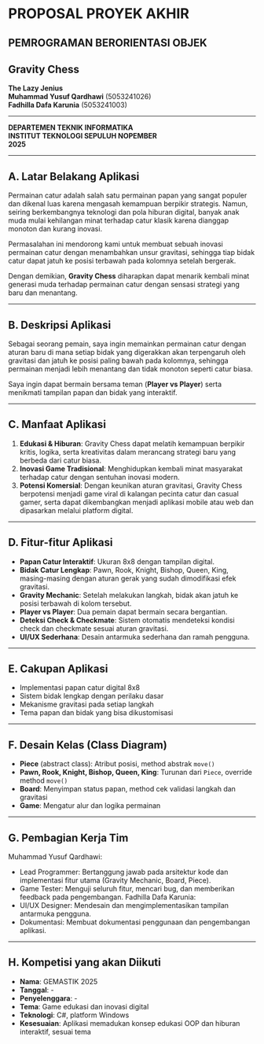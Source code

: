 # PROPOSAL PROYEK AKHIR  
## PEMROGRAMAN BERORIENTASI OBJEK  

## Gravity Chess  

**The Lazy Jenius**  
**Muhammad Yusuf Qardhawi** (5053241026)  
**Fadhilla Dafa Karunia** (5053241003)  

---

**DEPARTEMEN TEKNIK INFORMATIKA**  
**INSTITUT TEKNOLOGI SEPULUH NOPEMBER**  
**2025**

---

## A. Latar Belakang Aplikasi  

Permainan catur adalah salah satu permainan papan yang sangat populer dan dikenal luas karena mengasah kemampuan berpikir strategis. Namun, seiring berkembangnya teknologi dan pola hiburan digital, banyak anak muda mulai kehilangan minat terhadap catur klasik karena dianggap monoton dan kurang inovasi.  

Permasalahan ini mendorong kami untuk membuat sebuah inovasi permainan catur dengan menambahkan unsur gravitasi, sehingga tiap bidak catur dapat jatuh ke posisi terbawah pada kolomnya setelah bergerak.  

Dengan demikian, **Gravity Chess** diharapkan dapat menarik kembali minat generasi muda terhadap permainan catur dengan sensasi strategi yang baru dan menantang.

---

## B. Deskripsi Aplikasi  

Sebagai seorang pemain, saya ingin memainkan permainan catur dengan aturan baru di mana setiap bidak yang digerakkan akan terpengaruh oleh gravitasi dan jatuh ke posisi paling bawah pada kolomnya, sehingga permainan menjadi lebih menantang dan tidak monoton seperti catur biasa.  

Saya ingin dapat bermain bersama teman (**Player vs Player**) serta menikmati tampilan papan dan bidak yang interaktif.

---

## C. Manfaat Aplikasi  

1. **Edukasi & Hiburan**: Gravity Chess dapat melatih kemampuan berpikir kritis, logika, serta kreativitas dalam merancang strategi baru yang berbeda dari catur biasa.  
2. **Inovasi Game Tradisional**: Menghidupkan kembali minat masyarakat terhadap catur dengan sentuhan inovasi modern.  
3. **Potensi Komersial**: Dengan keunikan aturan gravitasi, Gravity Chess berpotensi menjadi game viral di kalangan pecinta catur dan casual gamer, serta dapat dikembangkan menjadi aplikasi mobile atau web dan dipasarkan melalui platform digital.  

---

## D. Fitur-fitur Aplikasi  

- **Papan Catur Interaktif**: Ukuran 8x8 dengan tampilan digital.  
- **Bidak Catur Lengkap**: Pawn, Rook, Knight, Bishop, Queen, King, masing-masing dengan aturan gerak yang sudah dimodifikasi efek gravitasi.  
- **Gravity Mechanic**: Setelah melakukan langkah, bidak akan jatuh ke posisi terbawah di kolom tersebut.  
- **Player vs Player**: Dua pemain dapat bermain secara bergantian.  
- **Deteksi Check & Checkmate**: Sistem otomatis mendeteksi kondisi check dan checkmate sesuai aturan gravitasi.  
- **UI/UX Sederhana**: Desain antarmuka sederhana dan ramah pengguna.  

---

## E. Cakupan Aplikasi  

- Implementasi papan catur digital 8x8  
- Sistem bidak lengkap dengan perilaku dasar  
- Mekanisme gravitasi pada setiap langkah
- Tema papan dan bidak yang bisa dikustomisasi  

---

## F. Desain Kelas (Class Diagram)  

- **Piece** (abstract class): Atribut posisi, method abstrak `move()`  
- **Pawn, Rook, Knight, Bishop, Queen, King**: Turunan dari `Piece`, override method `move()`  
- **Board**: Menyimpan status papan, method cek validasi langkah dan gravitasi   
- **Game**: Mengatur alur dan logika permainan  

---

## G. Pembagian Kerja Tim  

Muhammad Yusuf Qardhawi:
- Lead Programmer: Bertanggung jawab pada arsitektur kode dan implementasi fitur utama (Gravity Mechanic, Board, Piece).
- Game Tester: Menguji seluruh fitur, mencari bug, dan memberikan feedback pada pengembangan.
Fadhilla Dafa Karunia:
- UI/UX Designer: Mendesain dan mengimplementasikan tampilan antarmuka pengguna.
- Dokumentasi: Membuat dokumentasi penggunaan dan pengembangan aplikasi.
---

## H. Kompetisi yang akan Diikuti  

- **Nama**: GEMASTIK 2025  
- **Tanggal**: -  
- **Penyelenggara**: -  
- **Tema**: Game edukasi dan inovasi digital  
- **Teknologi**: C#, platform Windows  
- **Kesesuaian**: Aplikasi memadukan konsep edukasi OOP dan hiburan interaktif, sesuai tema  
